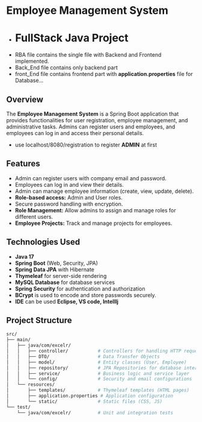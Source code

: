 # Employee Management System
- # FullStack Java Project
- RBA file contains the single file with Backend and Frontend implemented.
- Back_End file contains only backend part
- front_End file contains frontend part with **application.properties** file for Database...
## Overview
The **Employee Management System** is a Spring Boot application that provides functionalities for user registration, employee management, and administrative tasks. Admins can register users and employees, and employees can log in and access their personal details.
- use localhost/8080/registration to register **ADMIN** at first

## Features
- Admin can register users with company email and password.
- Employees can log in and view their details.
- Admin can manage employee information (create, view, update, delete).
- **Role-based access:** Admin and User roles.
- Secure password handling with encryption.
- **Role Management:** Allow admins to assign and manage roles for different users.
- **Employee Projects:** Track and manage projects for employees.
  
## Technologies Used
- **Java 17**
- **Spring Boot** (Web, Security, JPA)
- **Spring Data JPA** with Hibernate
- **Thymeleaf** for server-side rendering
- **MySQL Database** for database services
- **Spring Security** for authentication and authorization 
- **BCrypt** is used to encode and store passwords securely.
- **IDE** can be used **Eclipse, VS code, IntellIj**

## Project Structure

```bash
src/
├── main/
│   ├── java/com/excelr/
│   │   ├── controller/           # Controllers for handling HTTP requests
│   │   ├── DTO/                  # Data Transfer Objects
│   │   ├── model/                # Entity classes (User, Employee)
│   │   ├── repository/           # JPA Repositories for database interaction
│   │   ├── service/              # Business logic and service layer
│   │   └── config/               # Security and email configurations
│   └── resources/
│       ├── templates/            # Thymeleaf templates (HTML pages)
│       ├── application.properties # Application configuration
│       └── static/               # Static files (CSS, JS)
└── test/
    └── java/com/excelr/          # Unit and integration tests
